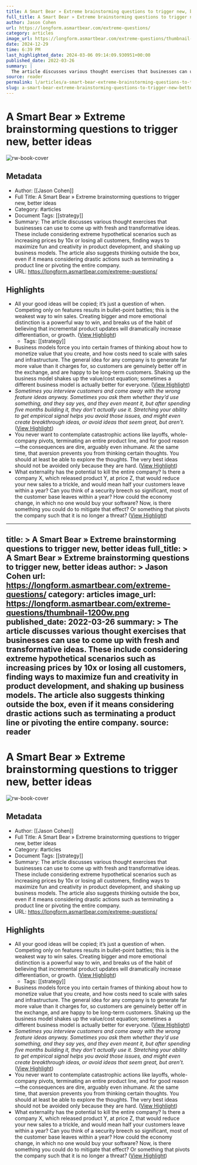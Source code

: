 ```yaml
---
title: A Smart Bear » Extreme brainstorming questions to trigger new, better ideas
full_title: A Smart Bear » Extreme brainstorming questions to trigger new, better ideas
author: Jason Cohen
url: https://longform.asmartbear.com/extreme-questions/
category: articles
image_url: https://longform.asmartbear.com/extreme-questions/thumbnail-1200w.png
date: 2024-12-29
time: 6:39 PM
last_highlighted_date: 2024-03-06 09:14:09.930951+00:00
published_date: 2022-03-26
summary: |
  The article discusses various thought exercises that businesses can use to come up with fresh and transformative ideas. These include considering extreme hypothetical scenarios such as increasing prices by 10x or losing all customers, finding ways to maximize fun and creativity in product development, and shaking up business models. The article also suggests thinking outside the box, even if it means considering drastic actions such as terminating a product line or pivoting the entire company.
source: reader
permalink: l/articles/a-smart-bear-extreme-brainstorming-questions-to-trigger-new-better-ideas
slug: a-smart-bear-extreme-brainstorming-questions-to-trigger-new-better-ideas
---
```

# A Smart Bear » Extreme brainstorming questions to trigger new, better ideas

![rw-book-cover](https://longform.asmartbear.com/extreme-questions/thumbnail-1200w.png)

## Metadata
- Author: [[Jason Cohen]]
- Full Title: A Smart Bear » Extreme brainstorming questions to trigger new, better ideas
- Category: #articles
- Document Tags: [[strategy]] 
- Summary: The article discusses various thought exercises that businesses can use to come up with fresh and transformative ideas. These include considering extreme hypothetical scenarios such as increasing prices by 10x or losing all customers, finding ways to maximize fun and creativity in product development, and shaking up business models. The article also suggests thinking outside the box, even if it means considering drastic actions such as terminating a product line or pivoting the entire company.
- URL: https://longform.asmartbear.com/extreme-questions/

## Highlights
- All your good ideas will be copied; it’s just a question of when. Competing only on features results in bullet-point battles; this is the weakest way to win sales. Creating bigger and more emotional distinction is a powerful way to win, and breaks us of the habit of believing that incremental product updates will dramatically increase differentiation, or growth. ([View Highlight](https://read.readwise.io/read/01hr9geqpvbma04ppmsmheh59w))
    - Tags: [[strategy]] 
- Business models force you into certain frames of thinking about how to monetize value that you create, and how costs need to scale with sales and infrastructure. The general idea for any company is to generate far more value than it charges for, so customers are genuinely better off in the exchange, and are happy to be long-term customers. Shaking up the business model shakes up the value/cost equation; sometimes a different business model is actually better for everyone. ([View Highlight](https://read.readwise.io/read/01hr9gh16cvr6bfhwka7j561ne))
- *Sometimes you interview customers and come away with the wrong feature ideas anyway. Sometimes you ask them whether they’d use something, and they say yes, and they even meant it, but after spending five months building it, they don’t actually use it. Stretching your ability to get empirical signal helps you avoid those issues, and might even create breakthrough ideas, or avoid ideas that seem great, but aren’t.* ([View Highlight](https://read.readwise.io/read/01hr9gjzqg1cfp2ga8my4e6tq6))
- You never want to contemplate catastrophic actions like layoffs, whole-company pivots, terminating an entire product line, and for good reason—the consequences are dire, arguably even inhumane. At the same time, that aversion prevents you from thinking certain thoughts. You should at least be able to explore the thoughts. The very best ideas should not be avoided only because they are hard. ([View Highlight](https://read.readwise.io/read/01hr9gmkkhf3961zp7ja2yt236))
- What externality has the potential to kill the entire company?
  Is there a company X, which released product Y, at price Z, that would reduce your new sales to a trickle, and would mean half your customers leave within a year? Can you think of a security breech so significant, most of the customer base leaves within a year? How could the economy change, in which no one would buy your software?
  Now, is there something you could do to mitigate that effect? Or something that pivots the company such that it is no longer a threat? ([View Highlight](https://read.readwise.io/read/01hr9gna35phx5dgt1h0c07t6h))


---
title: >
  A Smart Bear » Extreme brainstorming questions to trigger new, better ideas
full_title: >
  A Smart Bear » Extreme brainstorming questions to trigger new, better ideas
author: >
  Jason Cohen
url: https://longform.asmartbear.com/extreme-questions/
category: articles
image_url: https://longform.asmartbear.com/extreme-questions/thumbnail-1200w.png
published_date: 2022-03-26
summary: >
  The article discusses various thought exercises that businesses can use to come up with fresh and transformative ideas. These include considering extreme hypothetical scenarios such as increasing prices by 10x or losing all customers, finding ways to maximize fun and creativity in product development, and shaking up business models. The article also suggests thinking outside the box, even if it means considering drastic actions such as terminating a product line or pivoting the entire company.
source: reader
---
# A Smart Bear » Extreme brainstorming questions to trigger new, better ideas

![rw-book-cover](https://longform.asmartbear.com/extreme-questions/thumbnail-1200w.png)

## Metadata
- Author: [[Jason Cohen]]
- Full Title: A Smart Bear » Extreme brainstorming questions to trigger new, better ideas
- Category: #articles
- Document Tags: [[strategy]] 
- Summary: The article discusses various thought exercises that businesses can use to come up with fresh and transformative ideas. These include considering extreme hypothetical scenarios such as increasing prices by 10x or losing all customers, finding ways to maximize fun and creativity in product development, and shaking up business models. The article also suggests thinking outside the box, even if it means considering drastic actions such as terminating a product line or pivoting the entire company.
- URL: https://longform.asmartbear.com/extreme-questions/

## Highlights
- All your good ideas will be copied; it’s just a question of when. Competing only on features results in bullet-point battles; this is the weakest way to win sales. Creating bigger and more emotional distinction is a powerful way to win, and breaks us of the habit of believing that incremental product updates will dramatically increase differentiation, or growth. ([View Highlight](https://read.readwise.io/read/01hr9geqpvbma04ppmsmheh59w))
    - Tags: [[strategy]] 
- Business models force you into certain frames of thinking about how to monetize value that you create, and how costs need to scale with sales and infrastructure. The general idea for any company is to generate far more value than it charges for, so customers are genuinely better off in the exchange, and are happy to be long-term customers. Shaking up the business model shakes up the value/cost equation; sometimes a different business model is actually better for everyone. ([View Highlight](https://read.readwise.io/read/01hr9gh16cvr6bfhwka7j561ne))
- *Sometimes you interview customers and come away with the wrong feature ideas anyway. Sometimes you ask them whether they’d use something, and they say yes, and they even meant it, but after spending five months building it, they don’t actually use it. Stretching your ability to get empirical signal helps you avoid those issues, and might even create breakthrough ideas, or avoid ideas that seem great, but aren’t.* ([View Highlight](https://read.readwise.io/read/01hr9gjzqg1cfp2ga8my4e6tq6))
- You never want to contemplate catastrophic actions like layoffs, whole-company pivots, terminating an entire product line, and for good reason—the consequences are dire, arguably even inhumane. At the same time, that aversion prevents you from thinking certain thoughts. You should at least be able to explore the thoughts. The very best ideas should not be avoided only because they are hard. ([View Highlight](https://read.readwise.io/read/01hr9gmkkhf3961zp7ja2yt236))
- What externality has the potential to kill the entire company?
  Is there a company X, which released product Y, at price Z, that would reduce your new sales to a trickle, and would mean half your customers leave within a year? Can you think of a security breech so significant, most of the customer base leaves within a year? How could the economy change, in which no one would buy your software?
  Now, is there something you could do to mitigate that effect? Or something that pivots the company such that it is no longer a threat? ([View Highlight](https://read.readwise.io/read/01hr9gna35phx5dgt1h0c07t6h))


